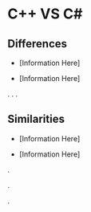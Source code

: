# C++ VS C#

## Differences

* [Information Here]

* [Information Here]

.
.
.

## Similarities

* [Information Here]

* [Information Here]

.

.

.
